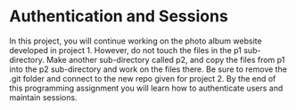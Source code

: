 # Authentication and Sessions

In this project, you will continue working on the photo album website developed in project 1. However, do not touch the files in the p1 sub-directory. Make another sub-directory called p2, and copy the files from p1 into the p2 sub-directory and work on the files there. Be sure to remove the .git folder and connect to the new repo given for project 2. By the end of this programming assignment you will learn how to authenticate users and maintain sessions. 

